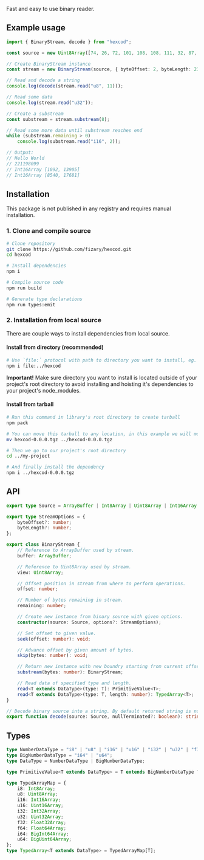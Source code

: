 Fast and easy to use binary reader.

## Example usage

```typescript
import { BinaryStream, decode } from "hexcod";

const source = new Uint8Array([74, 26, 72, 101, 108, 108, 111, 32, 87, 111, 114, 108, 100, 19, 55, 47, 13, 68, 4, 81, 54, 92, 33, 17, 69, 21, 70]);

// Create BinaryStream instance
const stream = new BinaryStream(source, { byteOffset: 2, byteLength: 23 });

// Read and decode a string
console.log(decode(stream.read("u8", 11)));

// Read some data
console.log(stream.read("u32"));

// Create a substream
const substream = stream.substream(8);

// Read some more data until substream reaches end
while (substream.remaining > 0)
    console.log(substream.read("i16", 2));

// Output:
// Hello World
// 221198099
// Int16Array [1092, 13905]
// Int16Array [8540, 17681]
```

## Installation

This package is not published in any registry and requires manual installation.

### 1. Clone and compile source

```bash
# Clone repository
git clone https://github.com/fizary/hexcod.git
cd hexcod

# Install dependencies
npm i

# Compile source code
npm run build

# Generate type declarations
npm run types:emit
```

### 2. Installation from local source

There are couple ways to install dependencies from local source.

#### Install from directory (recommended)

```bash
# Use `file:` protocol with path to directory you want to install, eg.
npm i file:../hexcod
```

**Important!** Make sure directory you want to install is located outside of your project's root directory to avoid installing and hoisting it's dependencies to your project's node_modules.

#### Install from tarball

```bash
# Run this command in library's root directory to create tarball
npm pack

# You can move this tarball to any location, in this example we will move it to parent directory
mv hexcod-0.0.0.tgz ../hexcod-0.0.0.tgz

# Then we go to our project's root directory
cd ../my-project

# And finally install the dependency
npm i ../hexcod-0.0.0.tgz
```

## API

```typescript
export type Source = ArrayBuffer | Int8Array | Uint8Array | Int16Array | Uint16Array | Int32Array | Uint32Array | Float32Array | Float64Array | BigInt64Array | BigUint64Array;

export type StreamOptions = {
    byteOffset?: number;
    byteLength?: number;
};

export class BinaryStream {
    // Reference to ArrayBuffer used by stream.
    buffer: ArrayBuffer;

    // Reference to Uint8Array used by stream.
    view: Uint8Array;

    // Offset position in stream from where to perform operations.
    offset: number;

    // Number of bytes remaining in stream.
    remaining: number;

    // Create new instance from binary source with given options.
    constructor(source: Source, options?: StreamOptions);

    // Set offset to given value.
    seek(offset: number): void;

    // Advance offset by given amount of bytes.
    skip(bytes: number): void;

    // Return new instance with new boundry starting from current offset and of specified length.
    substream(bytes: number): BinaryStream;

    // Read data of specified type and length.
    read<T extends DataType>(type: T): PrimitiveValue<T>;
    read<T extends DataType>(type: T, length: number): TypedArray<T>;
}

// Decode binary source into a string. By default returned string is null terminated.
export function decode(source: Source, nullTerminated?: boolean): string;
```

## Types

```typescript
type NumberDataType = "i8" | "u8" | "i16" | "u16" | "i32" | "u32" | "f32" | "f64";
type BigNumberDataType = "i64" | "u64";
type DataType = NumberDataType | BigNumberDataType;

type PrimitiveValue<T extends DataType> = T extends BigNumberDataType ? bigint : number;

type TypedArrayMap = {
    i8: Int8Array;
    u8: Uint8Array;
    i16: Int16Array;
    u16: Uint16Array;
    i32: Int32Array;
    u32: Uint32Array;
    f32: Float32Array;
    f64: Float64Array;
    i64: BigInt64Array;
    u64: BigUint64Array;
};
type TypedArray<T extends DataType> = TypedArrayMap[T];
```
